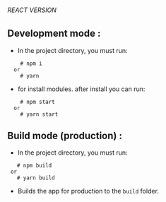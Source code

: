 
###### REACT VERSION
 

## Development mode :

- In the project directory, you must run:

```
    # npm i  
  or
    # yarn
```

 - for install modules. after install you can run:

```
    # npm start
  or
    # yarn start
```

## Build mode (production) :

- In the project directory, you must run:

```
   # npm build
 or
   # yarn build
```
- Builds the app for production to the `build` folder.
